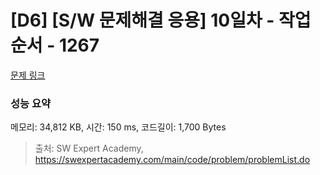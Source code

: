 # [D6] [S/W 문제해결 응용] 10일차 - 작업순서 - 1267 

[문제 링크](https://swexpertacademy.com/main/code/problem/problemDetail.do?contestProbId=AV18TrIqIwUCFAZN) 

### 성능 요약

메모리: 34,812 KB, 시간: 150 ms, 코드길이: 1,700 Bytes



> 출처: SW Expert Academy, https://swexpertacademy.com/main/code/problem/problemList.do